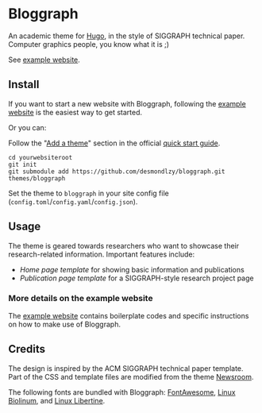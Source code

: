 # Bloggraph

An academic theme for [Hugo](https://gohugo.io/), in the style of SIGGRAPH technical paper. Computer graphics people, you know what it is ;)

See [example website](https://desmondlzy.me/bloggraph).

## Install

If you want to start a new website with Bloggraph, following the [example website](https://desmondlzy.me/bloggraph) is the easiest way to get started.

Or you can:

Follow the "[Add a theme](https://gohugo.io/getting-started/quick-start/#step-3-add-a-theme)" section in the official [quick start guide](https://gohugo.io/getting-started/quick-start).

```
cd yourwebsiteroot
git init
git submodule add https://github.com/desmondlzy/bloggraph.git themes/bloggraph
```

Set the theme to `bloggraph` in your site config file (`config.toml`/`config.yaml`/`config.json`).

## Usage

The theme is geared towards researchers who want to showcase their research-related information. Important features include:

- _Home page template_ for showing basic information and publications
- _Publication page template_ for a SIGGRAPH-style research project page

### More details on the example website

The [example website](https://desmondlzy.me/bloggraph) contains boilerplate codes and specific instructions on how to make use of Bloggraph.

## Credits

The design is inspired by the ACM SIGGRAPH technical paper template. Part of the CSS and template files are modified from the theme [Newsroom](https://github.com/onweru/newsroom).

The following fonts are bundled with Bloggraph:
[FontAwesome](https://fontawesome.com/v4.7/license/), 
[Linux Biolinum](https://www.fontsquirrel.com/license/linux-biolinum), and 
[Linux Libertine](https://www.fontsquirrel.com/license/linux-libertine).